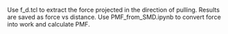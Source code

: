 Use f_d.tcl to extract the force projected in the direction of pulling. Results are saved as force vs distance. Use PMF_from_SMD.ipynb to convert force into work and calculate PMF.
